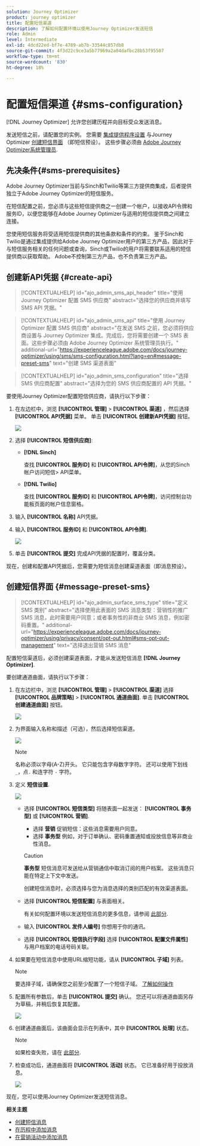 ```yaml
---
solution: Journey Optimizer
product: journey optimizer
title: 配置短信渠道
description: 了解如何配置环境以使用Journey Optimizer发送短信
role: Admin
level: Intermediate
exl-id: 4dcd22ed-bf7e-4789-ab7b-33544c857db8
source-git-commit: 4f3d22c9ce3a5b77969a2a04dafbc28b53f95507
workflow-type: tm+mt
source-wordcount: '830'
ht-degree: 18%

---
```


# 配置短信渠道 {#sms-configuration}

[!DNL Journey Optimizer] 允许您创建历程并向目标受众发送消息。

发送短信之前，请配置您的实例。 您需要 [集成提供程序设置](#create-api) 与Journey Optimizer [创建短信界面](#message-preset-sms) （即短信预设）。 这些步骤必须由 [Adobe Journey Optimizer系统管理员](../start/path/administrator.md).

## 先决条件{#sms-prerequisites}

Adobe Journey Optimizer当前与Sinch和Twilio等第三方提供商集成，后者提供独立于Adobe Journey Optimizer的短信服务。

在短信配置之前，您必须与这些短信提供商之一创建一个帐户，以接收API令牌和服务ID，以便您能够在Adobe Journey Optimizer与适用的短信提供商之间建立连接。

您使用短信服务将受适用短信提供商的其他条款和条件的约束。 鉴于Sinch和Twilio是通过集成提供给Adobe Journey Optimizer用户的第三方产品，因此对于与短信服务相关的任何问题或查询，Sinch或Twilio的用户将需要联系适用的短信提供商以获取帮助。 Adobe不控制第三方产品，也不负责第三方产品。


## 创建新API凭据 {#create-api}

>[!CONTEXTUALHELP]
>id="ajo_admin_sms_api_header"
>title="使用 Journey Optimizer 配置 SMS 供应商"
>abstract="选择您的供应商并填写 SMS API 凭据。"

>[!CONTEXTUALHELP]
>id="ajo_admin_sms_api"
>title="使用 Journey Optimizer 配置 SMS 供应商"
>abstract="在发送 SMS 之前，您必须将供应商设置与 Journey Optimizer 集成。完成后，您将需要创建一个 SMS 表面。这些步骤必须由 Adobe Journey Optimizer 系统管理员执行。"
>additional-url="https://experienceleague.adobe.com/docs/journey-optimizer/using/sms/sms-configuration.html?lang=en#message-preset-sms" text="创建 SMS 渠道表面"

>[!CONTEXTUALHELP]
>id="ajo_admin_sms_configuration"
>title="选择 SMS 供应商配置"
>abstract="选择为您的 SMS 供应商配置的 API 凭据。"

要使用Journey Optimizer配置短信供应商，请执行以下步骤：

1. 在左边栏中，浏览 **[!UICONTROL 管理]** > **[!UICONTROL 渠道]** ，然后选择 **[!UICONTROL API凭据]** 菜单。 单击 **[!UICONTROL 创建新API凭据]** 按钮。

   ![](assets/sms_6.png)

1. 选择 **[!UICONTROL 短信供应商]**:

   * **[!DNL Sinch]**

      查找 **[!UICONTROL 服务ID]** 和 **[!UICONTROL API令牌]**，从您的Sinch帐户访问短信> API菜单。

   * **[!DNL Twilio]**

      查找 **[!UICONTROL 服务ID]** 和 **[!UICONTROL API令牌]**，访问控制台功能板页面的帐户信息窗格。


1. 输入 **[!UICONTROL 名称]** API凭据。

1. 输入 **[!UICONTROL 服务ID]** 和 **[!UICONTROL API令牌]**.

   ![](assets/sms_7.png)

1. 单击 **[!UICONTROL 提交]** 完成API凭据的配置时，覆盖分类。

现在，创建和配置API凭据后，您需要为短信消息创建渠道表面（即消息预设）。

## 创建短信界面 {#message-preset-sms}

>[!CONTEXTUALHELP]
>id="ajo_admin_surface_sms_type"
>title="定义 SMS 类别"
>abstract="选择使用此表面的 SMS 消息类型：营销性的推广 SMS 消息，此时需要用户同意；或者事务性的非商业 SMS 消息，例如密码重置。"
>additional-url="https://experienceleague.adobe.com/docs/journey-optimizer/using/privacy/consent/opt-out.html#sms-opt-out-management" text="选择退出营销 SMS 消息"

配置短信渠道后，必须创建渠道表面，才能从发送短信消息 **[!DNL Journey Optimizer]**.

要创建通道曲面，请执行以下步骤：

1. 在左边栏中，浏览 **[!UICONTROL 管理]** > **[!UICONTROL 渠道]** 选择 **[!UICONTROL 品牌策略]** > **[!UICONTROL 通道曲面]**. 单击 **[!UICONTROL 创建通道曲面]** 按钮。

   ![](assets/preset-create.png)

1. 为界面输入名称和描述（可选），然后选择短信渠道。

   ![](assets/sms_preset.png)

   >[!NOTE]
   >
   > 名称必须以字母(A-Z)开头。 它只能包含字母数字字符。 还可以使用下划线 `_`，点`.` 和连字符 `-` 字符。

1. 定义 **短信设置**.

   ![](assets/preset-sms.png)

   * 选择 **[!UICONTROL 短信类型]** 将随表面一起发送： **[!UICONTROL 事务型]** 或 **[!UICONTROL 营销]**.

      * 选择 **营销** 促销短信：这些消息需要用户同意。
      * 选择 **事务型** 例如，对于订单确认、密码重置通知或投放信息等非商业性消息。

      >[!CAUTION]
      >
      >**事务型** 短信消息可发送给从营销通信中取消订阅的用户档案。 这些消息只能在特定上下文中发送。

      创建短信消息时，必须选择与您为消息选择的类别匹配的有效渠道表面。

   * 选择 **[!UICONTROL 短信配置]** 与表面相关。

      有关如何配置环境以发送短信消息的更多信息，请参阅 [此部分](#create-api).

   * 输入 **[!UICONTROL 发件人编号]** 你&#x200B;想用于你的通讯。

   * 选择 **[!UICONTROL 短信执行字段]** 选择 **[!UICONTROL 配置文件属性]** 与用户档案的电话号码关联。


1. 如果要在短信消息中使用URL缩短功能，请从 **[!UICONTROL 子域]** 列表。

   >[!NOTE]
   >
   >要选择子域，请确保您之前至少配置了一个短信子域。 [了解如何操作](sms-subdomains.md)

1. 配置所有参数后，单击 **[!UICONTROL 提交]** 确认。 您还可以将通道曲面另存为草稿，并稍后恢复其配置。

   ![](assets/sms_preset_2.png)

1. 创建通道曲面后，该曲面会显示在列表中，其中 **[!UICONTROL 处理]** 状态。

   >[!NOTE]
   >
   >如果检查失败，请在 [此部分](#monitor-channel-surfaces).

1. 检查成功后，通道曲面将 **[!UICONTROL 活动]** 状态。 它已准备好用于投放消息。

   ![](assets/preset-active.png)

现在，您可以使用Journey Optimizer发送短信消息。

**相关主题**

* [创建短信消息](create-sms.md)
* [在历程中添加消息](../building-journeys/journeys-message.md)
* [在营销活动中添加消息](../campaigns/create-campaign.md)

